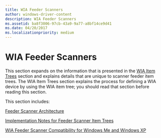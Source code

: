 ```yaml
---
title: WIA Feeder Scanners
author: windows-driver-content
description: WIA Feeder Scanners
ms.assetid: ba8f3006-97cb-43a9-9a77-a8bf14ce9d41
ms.date: 04/20/2017
ms.localizationpriority: medium
---
```


# WIA Feeder Scanners





This section expands on the information that is presented in the [WIA Item Trees](wia-item-trees.md) section and explains details that are unique to scanner feeder item trees. The WIA Item Trees section explains the process for defining a WIA device by using the WIA item tree; you should read that section before reading this section.

This section includes:

[Feeder Scanner Architecture](feeder-scanner-architecture.md)

[Implementation Notes for Feeder Scanner Item Trees](implementing-feeder-scanner-item-trees.md)

[WIA Feeder Scanner Compatibility for Windows Me and Windows XP](wia-feeder-scanner-compatibility-for-windows-xp-and-windows-me.md)

 

 




